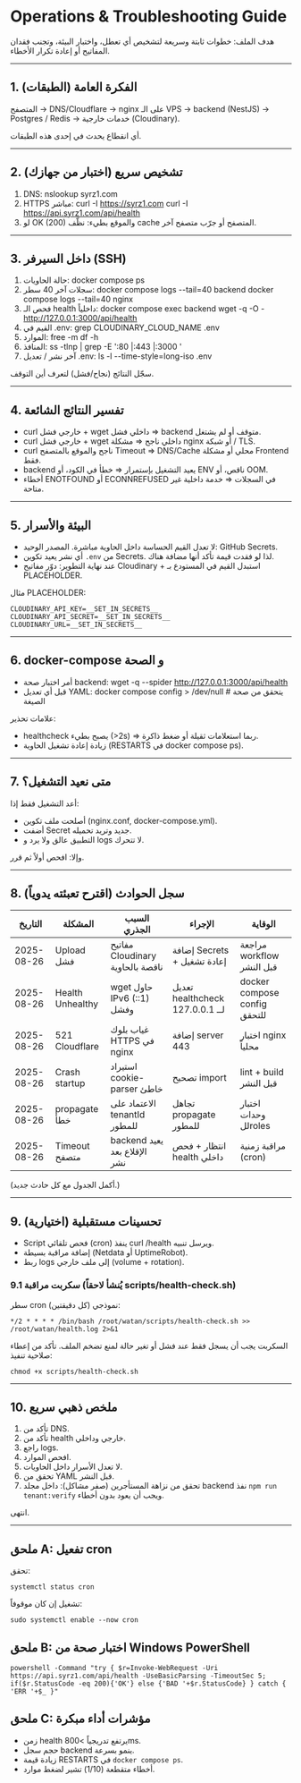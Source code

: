 # Operations & Troubleshooting Guide

هدف الملف: خطوات ثابتة وسريعة لتشخيص أي تعطل، واختبار البيئة، وتجنب فقدان المفاتيح أو إعادة تكرار الأخطاء.

---
## 1. الفكرة العامة (الطبقات)
المتصفح → DNS/Cloudflare → nginx على الـ VPS → backend (NestJS) → Postgres / Redis → خدمات خارجية (Cloudinary).

أي انقطاع يحدث في إحدى هذه الطبقات.

---
## 2. تشخيص سريع (اختبار من جهازك)
1. DNS:
   nslookup syrz1.com
2. HTTPS مباشر:
   curl -I https://syrz1.com
   curl -I https://api.syrz1.com/api/health
3. لو OK (200) والموقع بطيء: نظّف cache المتصفح أو جرّب متصفح آخر.

---
## 3. داخل السيرفر (SSH)
1. حالة الحاويات:
   docker compose ps
2. سجلات آخر 40 سطر:
   docker compose logs --tail=40 backend
   docker compose logs --tail=40 nginx
3. فحص الـ health داخلياً:
   docker compose exec backend wget -q -O - http://127.0.0.1:3000/api/health
4. القيم في .env:
   grep CLOUDINARY_CLOUD_NAME .env
5. الموارد:
   free -m
   df -h
6. المنافذ:
   ss -tlnp | grep -E ':80 |:443 |:3000 '
7. آخر نشر / تعديل .env:
   ls -l --time-style=long-iso .env

سجّل النتائج (نجاح/فشل) لتعرف أين التوقف.

---
## 4. تفسير النتائج الشائعة
- curl خارجي فشل + wget داخلي فشل ⇒ backend متوقف أو لم يشتغل.
- curl خارجي فشل + wget داخلي ناجح ⇒ مشكلة nginx أو شبكة / TLS.
- curl ناجح والموقع بالمتصفح Timeout ⇒ DNS/Cache محلي أو مشكلة Frontend فقط.
- backend يعيد التشغيل بإستمرار ⇒ خطأ في الكود، أو ENV ناقص، أو OOM.
- أخطاء ENOTFOUND أو ECONNREFUSED في السجلات ⇒ خدمة داخلية غير متاحة.

---
## 5. البيئة والأسرار
- لا تعدل القيم الحساسة داخل الحاوية مباشرة. المصدر الوحيد: GitHub Secrets.
- أي نشر يعيد تكوين `.env` من Secrets. لذا لو فقدت قيمة تأكد أنها مضافة هناك.
- عند نهاية التطوير: دوّر مفاتيح Cloudinary + استبدل القيم في المستودع بـ PLACEHOLDER.

مثال PLACEHOLDER:
```
CLOUDINARY_API_KEY=__SET_IN_SECRETS__
CLOUDINARY_API_SECRET=__SET_IN_SECRETS__
CLOUDINARY_URL=__SET_IN_SECRETS__
```

---
## 6. docker-compose و الصحة
- أمر اختبار صحة backend: wget -q --spider http://127.0.0.1:3000/api/health
- قبل أي تعديل YAML:
  docker compose config > /dev/null  # يتحقق من صحة الصيغة

علامات تحذير:
- healthcheck يصبح بطيء (>2s) ⇒ ربما استعلامات ثقيلة أو ضغط ذاكرة.
- زيادة إعادة تشغيل الحاوية (RESTARTS في docker compose ps).

---
## 7. متى نعيد التشغيل؟
أعد التشغيل فقط إذا:
- أصلحت ملف تكوين (nginx.conf, docker-compose.yml).
- أضفت Secret جديد وتريد تحميله.
- التطبيق عالق ولا يرد و logs لا تتحرك.

وإلا: افحص أولاً ثم قرر.

---
## 8. سجل الحوادث (اقترح تعبئته يدوياً)
| التاريخ | المشكلة | السبب الجذري | الإجراء | الوقاية |
|---------|----------|--------------|---------|---------|
| 2025-08-26 | Upload فشل | مفاتيح Cloudinary ناقصة بالحاوية | إضافة Secrets + إعادة تشغيل | مراجعة workflow قبل النشر |
| 2025-08-26 | Health Unhealthy | wget حاول IPv6 (::1) وفشل | تعديل healthcheck لــ 127.0.0.1 | docker compose config للتحقق |
| 2025-08-26 | 521 Cloudflare | غياب بلوك HTTPS في nginx | إضافة server 443 | اختبار nginx محلياً |
| 2025-08-26 | Crash startup | استيراد cookie-parser خاطئ | تصحيح import | lint + build قبل النشر |
| 2025-08-26 | propagate خطأ | الاعتماد على tenantId للمطور | تجاهل propagate للمطور | اختبار وحدات للroles |
| 2025-08-26 | Timeout متصفح | backend يعيد الإقلاع بعد نشر | انتظار + فحص health داخلي | مراقبة زمنية (cron) |

(أكمل الجدول مع كل حادث جديد.)

---
## 9. تحسينات مستقبلية (اختيارية)
- Script فحص تلقائي (cron) ينفذ curl /health ويرسل تنبيه.
- إضافة مراقبة بسيطة (Netdata أو UptimeRobot).
- ربط logs إلى ملف خارجي (volume + rotation).

### 9.1 سكربت مراقبة (يُنشأ لاحقاً scripts/health-check.sh)
سطر cron نموذجي (كل دقيقتين):
```
*/2 * * * * /bin/bash /root/watan/scripts/health-check.sh >> /root/watan/health.log 2>&1
```
السكربت يجب أن يسجل فقط عند فشل أو تغير حالة لمنع تضخم الملف.
تأكد من إعطاء صلاحية تنفيذ:
```
chmod +x scripts/health-check.sh
```

---
## 10. ملخص ذهبي سريع
1. تأكد من DNS.
2. تأكد من health خارجي وداخلي.
3. راجع logs.
4. افحص الموارد.
5. لا تعدل الأسرار داخل الحاويات.
6. تحقق من YAML قبل النشر.
 7. تحقق من نزاهة المستأجرين (صفر مشاكل): داخل مجلد backend نفذ `npm run tenant:verify` ويجب أن يعود بدون أخطاء.

انتهى.

---
## ملحق A: تفعيل cron
تحقق:
```
systemctl status cron
```
تشغيل إن كان موقوفاً:
```
sudo systemctl enable --now cron
```

## ملحق B: اختبار صحة من Windows PowerShell
```
powershell -Command "try { $r=Invoke-WebRequest -Uri https://api.syrz1.com/api/health -UseBasicParsing -TimeoutSec 5; if($r.StatusCode -eq 200){'OK'} else {'BAD '+$r.StatusCode} } catch { 'ERR '+$_ }"
```

## ملحق C: مؤشرات أداء مبكرة
- زمن health يرتفع تدريجياً >800ms.
- حجم سجل backend ينمو بسرعة.
- زيادة قيمة RESTARTS في `docker compose ps`.
- أخطاء متقطعة (1/10) تشير لضغط موارد.
